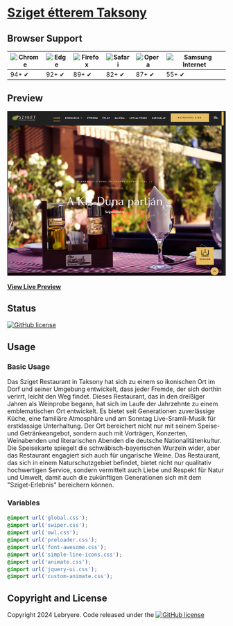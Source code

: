 # [Sziget étterem Taksony](https://lebryere.github.io/Sziget-etterem/)

## Browser Support

![Chrome](https://raw.githubusercontent.com/alrra/browser-logos/master/src/chrome/chrome_48x48.png) | ![Edge](https://raw.githubusercontent.com/alrra/browser-logos/master/src/edge/edge_48x48.png) | ![Firefox](https://raw.githubusercontent.com/alrra/browser-logos/master/src/firefox/firefox_48x48.png) | ![Safari](https://raw.githubusercontent.com/alrra/browser-logos/master/src/safari/safari_48x48.png) | ![Opera](https://raw.githubusercontent.com/alrra/browser-logos/master/src/opera/opera_48x48.png) | ![Samsung Internet](https://raw.githubusercontent.com/alrra/browser-logos/master/src/samsung-internet/samsung-internet_48x48.png)
--- | --- | --- | --- | --- | --- |
94+ ✔ | 92+ ✔ | 89+ ✔ | 82+ ✔ | 87+ ✔ | 55+ ✔ |

## Preview

[![Resume Preview](preview.png)](https://lebryere.github.io/Sziget-etterem/)

**[View Live Preview](https://lebryere.github.io/Sziget-etterem/)**

## Status

[![GitHub license](https://img.shields.io/badge/licence-extended_CC_BY_NC-green%3F%26style%3Dplastic?style=plastic)](https://raw.githubusercontent.com/LeBryere/Sziget-etterem/master/LICENCE)

## Usage

### Basic Usage


Das Sziget Restaurant in Taksony hat sich zu einem so ikonischen Ort im Dorf und seiner Umgebung entwickelt, dass jeder Fremde, der sich dorthin verirrt, leicht den Weg findet. Dieses Restaurant, das in den dreißiger Jahren als Weinprobe begann, hat sich im Laufe der Jahrzehnte zu einem emblematischen Ort entwickelt. Es bietet seit Generationen zuverlässige Küche, eine familiäre Atmosphäre und am Sonntag Live-Sramli-Musik für erstklassige Unterhaltung. Der Ort bereichert nicht nur mit seinem Speise- und Getränkeangebot, sondern auch mit Vorträgen, Konzerten, Weinabenden und literarischen Abenden die deutsche Nationalitätenkultur. Die Speisekarte spiegelt die schwäbisch-bayerischen Wurzeln wider, aber das Restaurant engagiert sich auch für ungarische Weine. Das Restaurant, das sich in einem Naturschutzgebiet befindet, bietet nicht nur qualitativ hochwertigen Service, sondern vermittelt auch Liebe und Respekt für Natur und Umwelt, damit auch die zukünftigen Generationen sich mit dem "Sziget-Erlebnis" bereichern können.

### Variables
```css
@import url('global.css');
@import url('swiper.css');
@import url('owl.css');
@import url('preloader.css');
@import url('font-awesome.css');
@import url('simple-line-icons.css');
@import url('animate.css');
@import url('jquery-ui.css');
@import url('custom-animate.css');
```

## Copyright and License

Copyright 2024 Lebryere. Code released under the [![GitHub license](https://img.shields.io/badge/licence-extended_CC_BY_NC-green%3F%26style%3Dplastic?style=plastic)](https://raw.githubusercontent.com/LeBryere/Sziget-etterem/master/LICENCE)
